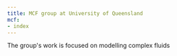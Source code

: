 ```yaml
---
title: MCF group at University of Queensland
mcf:
- index
---
```


The group's work is focused on modelling complex fluids

